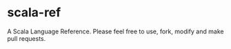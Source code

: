 scala-ref
=========

A Scala Language Reference. Please feel free to use, fork, modify and make pull requests.